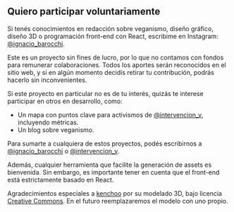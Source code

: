 ## Quiero participar voluntariamente


Si tenés conocimientos en redacción sobre veganismo, diseño gráfico, diseño 3D o programación front-end con React, escribime en Instagram: [@ignacio_barocchi](https://www.instagram.com/ignacio_barocchi).

Este es un proyecto sin fines de lucro, por lo que no contamos con fondos para remunerar colaboraciones. Todos los aportes serán reconocidos en el sitio web, y si en algún momento decidís retirar tu contribución, podrás hacerlo sin inconvenientes.

Si este proyecto en particular no es de tu interés, quizás te interese participar en otros en desarrollo, como:

-   Un mapa con puntos clave para activismos de [@intervencion_v](https://www.instagram.com/intervencion_v), incluyendo métricas.
-   Un blog sobre veganismo.

Para sumarte a cualquiera de estos proyectos, podés escribirnos a [@ignacio_barocchi](https://www.instagram.com/ignacio_barocchi) o [@intervencion_v](https://www.instagram.com/intervencion_v).

Además, cualquier herramienta que facilite la generación de assets es bienvenida. Sin embargo, es importante tener en cuenta que el front-end está estrictamente basado en React.

Agradecimientos especiales a [kenchoo](https://sketchfab.com/3d-models/dairy-cow-6bd39061bfa54659a97aa138226db29f) por su modelado 3D, bajo licencia [Creative Commons](https://creativecommons.org/licenses/by/4.0/). En el futuro reemplazaremos el modelo con uno propio.